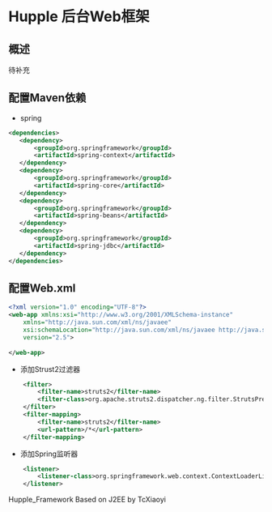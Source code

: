 
Hupple 后台Web框架
================

## 概述

待补充

## 配置Maven依赖  
 * spring  
 ```xml
 <dependencies>
 	<dependency>
		<groupId>org.springframework</groupId>
		<artifactId>spring-context</artifactId>
	</dependency>
	<dependency>
		<groupId>org.springframework</groupId>
		<artifactId>spring-core</artifactId>
	</dependency>
	<dependency>
		<groupId>org.springframework</groupId>
		<artifactId>spring-beans</artifactId>
	</dependency>
	<dependency>
		<groupId>org.springframework</groupId>
		<artifactId>spring-jdbc</artifactId>
	</dependency>
 </dependencies>
 ```
 
## 配置Web.xml

```xml
<?xml version="1.0" encoding="UTF-8"?>
<web-app xmlns:xsi="http://www.w3.org/2001/XMLSchema-instance"
    xmlns="http://java.sun.com/xml/ns/javaee"
	xsi:schemaLocation="http://java.sun.com/xml/ns/javaee http://java.sun.com/xml/ns/javaee/web-app_2_5.xsd"
	version="2.5">
	
</web-app>
```
* 添加Strust2过滤器
```xml
	<filter>
		<filter-name>struts2</filter-name>
		<filter-class>org.apache.struts2.dispatcher.ng.filter.StrutsPrepareAndExecuteFilter</filter-class>
	</filter>
	<filter-mapping>
		<filter-name>struts2</filter-name>
		<url-pattern>/*</url-pattern>
	</filter-mapping>
```
* 添加Spring监听器
```xml
	<listener>
		<listener-class>org.springframework.web.context.ContextLoaderListener</listener-class>
	</listener>
```

Hupple_Framework Based on J2EE by TcXiaoyi 
